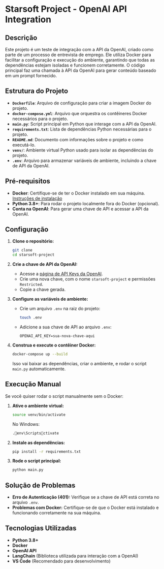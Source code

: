 # Starsoft Project - OpenAI API Integration

## Descrição

Este projeto é um teste de integração com a API da OpenAI, criado como parte de um processo de entrevista de emprego. Ele utiliza Docker para facilitar a configuração e execução do ambiente, garantindo que todas as dependências estejam isoladas e funcionem corretamente. O código principal faz uma chamada à API da OpenAI para gerar conteúdo baseado em um prompt fornecido.

## Estrutura do Projeto

- **`Dockerfile`**: Arquivo de configuração para criar a imagem Docker do projeto.
- **`docker-compose.yml`**: Arquivo que orquestra os contêineres Docker necessários para o projeto.
- **`main.py`**: Script principal em Python que interage com a API da OpenAI.
- **`requirements.txt`**: Lista de dependências Python necessárias para o projeto.
- **`README.md`**: Documento com informações sobre o projeto e como executá-lo.
- **`venv/`**: Ambiente virtual Python usado para isolar as dependências do projeto.
- **`.env`**: Arquivo para armazenar variáveis de ambiente, incluindo a chave de API da OpenAI.

## Pré-requisitos

- **Docker**: Certifique-se de ter o Docker instalado em sua máquina. [Instruções de instalação](https://docs.docker.com/get-docker/)
- **Python 3.8+**: Para rodar o projeto localmente fora do Docker (opcional).
- **Conta na OpenAI**: Para gerar uma chave de API e acessar a API da OpenAI.

## Configuração

1. **Clone o repositório:**

   ```bash
   git clone 
   cd starsoft-project
   ```

2. **Crie a chave de API da OpenAI:**

   - Acesse a [página de API Keys da OpenAI](https://platform.openai.com/account/api-keys).
   - Crie uma nova chave, com o nome `starsoft-project` e permissões `Restricted`.
   - Copie a chave gerada.

3. **Configure as variáveis de ambiente:**

   - Crie um arquivo `.env` na raiz do projeto:
     ```bash
     touch .env
     ```
   - Adicione a sua chave de API ao arquivo `.env`:
     ```env
     OPENAI_API_KEY=sua-nova-chave-aqui
     ```

4. **Construa e execute o contêiner Docker:**

   ```bash
   docker-compose up --build
   ```

   Isso vai baixar as dependências, criar o ambiente, e rodar o script `main.py` automaticamente.

## Execução Manual

Se você quiser rodar o script manualmente sem o Docker:

1. **Ative o ambiente virtual:**

   ```bash
   source venv/bin/activate
   ```

   No Windows:
   ```bash
   .env\Scriptsctivate
   ```

2. **Instale as dependências:**

   ```bash
   pip install -r requirements.txt
   ```

3. **Rode o script principal:**

   ```bash
   python main.py
   ```

## Solução de Problemas

- **Erro de Autenticação (401):** Verifique se a chave de API está correta no arquivo `.env`.
- **Problemas com Docker:** Certifique-se de que o Docker está instalado e funcionando corretamente na sua máquina.

## Tecnologias Utilizadas

- **Python 3.8+**
- **Docker**
- **OpenAI API**
- **LangChain** (Biblioteca utilizada para interação com a OpenAI)
- **VS Code** (Recomendado para desenvolvimento)